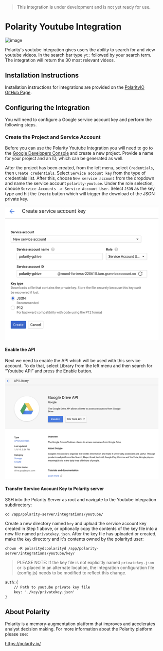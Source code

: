 > This integration is under development and is not yet ready for use.

# Polarity Youtube Integration

![image](https://img.shields.io/badge/status-beta-green.svg)

Polarity's youtube integration gives users the ability to search for and view youtube videos.  In the search bar type `yt:` followed by your search term.  The integration will return the 30 most relevant videos.

## Installation Instructions

Installation instructions for integrations are provided on the [PolarityIO GitHub Page](https://polarityio.github.io/).

## Configuring the Integration

You will need to configure a Google service account key and perform the following steps.

### Create the Project and Service Account

Before you can use the Polarity Youtube Integration you will need to go to the [Google Developers Console](https://console.developers.google.com/) and create a new project. Provide a name for your project and an ID, which can be generated as well.

After the project has been created, from the left menu, select `Credentials`, then `Create credentials`. Select `Service account key` from the type of credentials list. After this, choose `New service account` from the dropdown and name the service account `polarity-youtube`.  Under the role selection, choose `Service Accounts -> Service Account User`.  Select `JSON` as the key type and hit the `Create` button which will trigger the download of the JSON private key.

![image](images/readme1.png)

#### Enable the API

Next we need to enable the API which will be used with this service account. To do that, select Library from the left menu and then search for “Youtube API” and press the Enable button.

![image](images/readme2.png)

#### Transfer Service Account Key to Polarity server

SSH into the Polarity Server as root and navigate to the Youtube integration subdirectory:

```
cd /app/polarity-server/integrations/youtube/
```

Create a new directory named `key` and upload the service account key created in Step 1 above, or optionally copy the contents of the key file into a new file named `privatekey.json`.  After the key file has uploaded or created, make the `key` directory and it's contents owned by the polarityd user:

```
chown -R polarityd:polarityd /app/polarity-server/integrations/youtube/key/
```

> PLEASE NOTE: If the key file is not explicitly named `privatekey.json` or is placed in an alternate location, the integration configuration file (config.js) needs to be modified to reflect this change.

```
auth:{
    // Path to youtube private key file
    key: './key/privatekey.json'
}
```

## About Polarity

Polarity is a memory-augmentation platform that improves and accelerates analyst decision making.  For more information about the Polarity platform please see:

https://polarity.io/
